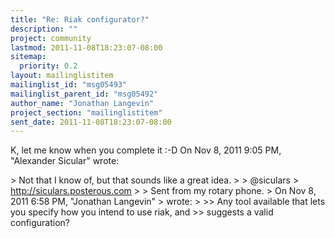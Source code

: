 ```yaml
---
title: "Re: Riak configurator?"
description: ""
project: community
lastmod: 2011-11-08T18:23:07-08:00
sitemap:
  priority: 0.2
layout: mailinglistitem
mailinglist_id: "msg05493"
mailinglist_parent_id: "msg05492"
author_name: "Jonathan Langevin"
project_section: "mailinglistitem"
sent_date: 2011-11-08T18:23:07-08:00
---
```



K, let me know when you complete it :-D
On Nov 8, 2011 9:05 PM, "Alexander Sicular"  wrote:

&gt; Not that I know of, but that sounds like a great idea.
&gt;
&gt; @siculars
&gt; http://siculars.posterous.com
&gt;
&gt; Sent from my rotary phone.
&gt; On Nov 8, 2011 6:58 PM, "Jonathan Langevin" 
&gt; wrote:
&gt;
&gt;&gt; Any tool available that lets you specify how you intend to use riak, and
&gt;&gt; suggests a valid configuration?

